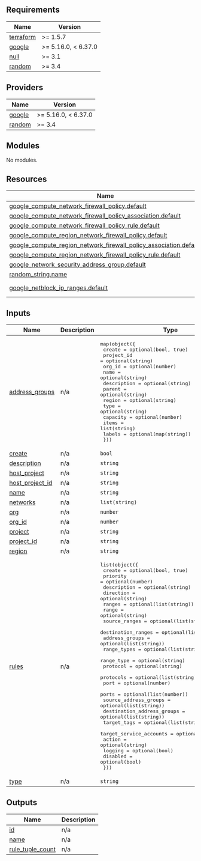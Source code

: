 <!-- BEGIN_TF_DOCS -->
## Requirements

| Name | Version |
|------|---------|
| <a name="requirement_terraform"></a> [terraform](#requirement\_terraform) | >= 1.5.7 |
| <a name="requirement_google"></a> [google](#requirement\_google) | >= 5.16.0, < 6.37.0 |
| <a name="requirement_null"></a> [null](#requirement\_null) | >= 3.1 |
| <a name="requirement_random"></a> [random](#requirement\_random) | >= 3.4 |

## Providers

| Name | Version |
|------|---------|
| <a name="provider_google"></a> [google](#provider\_google) | >= 5.16.0, < 6.37.0 |
| <a name="provider_random"></a> [random](#provider\_random) | >= 3.4 |

## Modules

No modules.

## Resources

| Name | Type |
|------|------|
| [google_compute_network_firewall_policy.default](https://registry.terraform.io/providers/hashicorp/google/latest/docs/resources/compute_network_firewall_policy) | resource |
| [google_compute_network_firewall_policy_association.default](https://registry.terraform.io/providers/hashicorp/google/latest/docs/resources/compute_network_firewall_policy_association) | resource |
| [google_compute_network_firewall_policy_rule.default](https://registry.terraform.io/providers/hashicorp/google/latest/docs/resources/compute_network_firewall_policy_rule) | resource |
| [google_compute_region_network_firewall_policy.default](https://registry.terraform.io/providers/hashicorp/google/latest/docs/resources/compute_region_network_firewall_policy) | resource |
| [google_compute_region_network_firewall_policy_association.default](https://registry.terraform.io/providers/hashicorp/google/latest/docs/resources/compute_region_network_firewall_policy_association) | resource |
| [google_compute_region_network_firewall_policy_rule.default](https://registry.terraform.io/providers/hashicorp/google/latest/docs/resources/compute_region_network_firewall_policy_rule) | resource |
| [google_network_security_address_group.default](https://registry.terraform.io/providers/hashicorp/google/latest/docs/resources/network_security_address_group) | resource |
| [random_string.name](https://registry.terraform.io/providers/hashicorp/random/latest/docs/resources/string) | resource |
| [google_netblock_ip_ranges.default](https://registry.terraform.io/providers/hashicorp/google/latest/docs/data-sources/netblock_ip_ranges) | data source |

## Inputs

| Name | Description | Type | Default | Required |
|------|-------------|------|---------|:--------:|
| <a name="input_address_groups"></a> [address\_groups](#input\_address\_groups) | n/a | <pre>map(object({<br/>    create      = optional(bool, true)<br/>    project_id  = optional(string)<br/>    org_id      = optional(number)<br/>    name        = optional(string)<br/>    description = optional(string)<br/>    parent      = optional(string)<br/>    region      = optional(string)<br/>    type        = optional(string)<br/>    capacity    = optional(number)<br/>    items       = list(string)<br/>    labels      = optional(map(string))<br/>  }))</pre> | `{}` | no |
| <a name="input_create"></a> [create](#input\_create) | n/a | `bool` | `true` | no |
| <a name="input_description"></a> [description](#input\_description) | n/a | `string` | `null` | no |
| <a name="input_host_project"></a> [host\_project](#input\_host\_project) | n/a | `string` | `null` | no |
| <a name="input_host_project_id"></a> [host\_project\_id](#input\_host\_project\_id) | n/a | `string` | `null` | no |
| <a name="input_name"></a> [name](#input\_name) | n/a | `string` | `null` | no |
| <a name="input_networks"></a> [networks](#input\_networks) | n/a | `list(string)` | `[]` | no |
| <a name="input_org"></a> [org](#input\_org) | n/a | `number` | `null` | no |
| <a name="input_org_id"></a> [org\_id](#input\_org\_id) | n/a | `number` | `null` | no |
| <a name="input_project"></a> [project](#input\_project) | n/a | `string` | `null` | no |
| <a name="input_project_id"></a> [project\_id](#input\_project\_id) | n/a | `string` | `null` | no |
| <a name="input_region"></a> [region](#input\_region) | n/a | `string` | `null` | no |
| <a name="input_rules"></a> [rules](#input\_rules) | n/a | <pre>list(object({<br/>    create                     = optional(bool, true)<br/>    priority                   = optional(number)<br/>    description                = optional(string)<br/>    direction                  = optional(string)<br/>    ranges                     = optional(list(string))<br/>    range                      = optional(string)<br/>    source_ranges              = optional(list(string))<br/>    destination_ranges         = optional(list(string))<br/>    address_groups             = optional(list(string))<br/>    range_types                = optional(list(string))<br/>    range_type                 = optional(string)<br/>    protocol                   = optional(string)<br/>    protocols                  = optional(list(string))<br/>    port                       = optional(number)<br/>    ports                      = optional(list(number))<br/>    source_address_groups      = optional(list(string))<br/>    destination_address_groups = optional(list(string))<br/>    target_tags                = optional(list(string))<br/>    target_service_accounts    = optional(list(string))<br/>    action                     = optional(string)<br/>    logging                    = optional(bool)<br/>    disabled                   = optional(bool)<br/>  }))</pre> | `[]` | no |
| <a name="input_type"></a> [type](#input\_type) | n/a | `string` | `null` | no |

## Outputs

| Name | Description |
|------|-------------|
| <a name="output_id"></a> [id](#output\_id) | n/a |
| <a name="output_name"></a> [name](#output\_name) | n/a |
| <a name="output_rule_tuple_count"></a> [rule\_tuple\_count](#output\_rule\_tuple\_count) | n/a |
<!-- END_TF_DOCS -->
